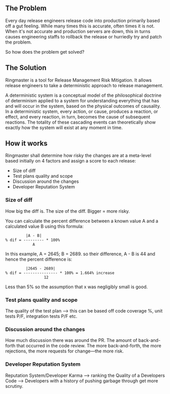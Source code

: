 ## The Problem
Every day release engineers release code into production primarily based off a gut feeling. While many times this is accurate, often times it is not. When it's not accurate and production servers are down, this in turns causes engineering staffs to rollback the release or hurriedly try and patch the problem.

So how does the problem get solved?

## The Solution
Ringmaster is a tool for Release Management Risk Mitigation. It allows release engineers to take a deterministic approach to release management.

A deterministic system is a conceptual model of the philosophical doctrine of determinism applied to a system for understanding everything that has and will occur in the system, based on the physical outcomes of causality. In a deterministic system, every action, or cause, produces a reaction, or effect, and every reaction, in turn, becomes the cause of subsequent reactions. The totality of these cascading events can theoretically show exactly how the system will exist at any moment in time.

## How it works
Ringmaster shall determine how risky the changes are at a meta-level based initially on 4 factors and assign a score to each release:

* Size of diff
* Test plans quality and scope
* Discussion around the changes
* Developer Reputation System

### Size of diff
How big the diff is. The size of the diff. Bigger = more risky.

You can calculate the percent difference between a known value A and a calculated value B  using this formula:
```
         |A - B|
% dif = --------- * 100%
            A
```
In this example, A = 2645; B = 2689. so their difference, A - B is 44 and hence the percent difference is:
```
         |2645 - 2689|
% dif = --------------- * 100% = 1.664% increase
                 12
```
Less than 5% so the assumption that x was negligibly small is good.

### Test plans quality and scope
The quality of the test plan --> this can be based off code coverage %, unit tests P/F, integration tests P/F etc.

### Discussion around the changes
How much discussion there was around the PR. The amount of back-and-forth that occurred in the code review. The more back-and-forth, the more rejections, the more requests for change—the more risk.

### Developer Reputation System
Reputation System/Developer Karma --> ranking the Quality of a Developers Code --> Developers with a history of pushing garbage through get more scrutiny.




